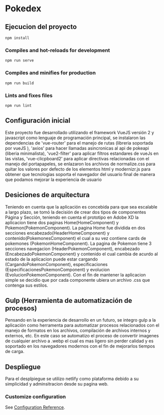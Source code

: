 # Pokedex
## Ejecucion del proyecto
```
npm install
```

### Compiles and hot-reloads for development
```
npm run serve
```

### Compiles and minifies for production
```
npm run build
```

### Lints and fixes files
```
npm run lint
```

## Configuración inicial
Este proyecto fue desarrollado utilizando el framework VueJS versión 2 y javascript como lenguaje de programación principal, se instalaron las dependencias 
de 'vue-router' para el manejo de rutas (libreria soportada por vueJS ), 'axios' para hacer llamadas asincronicas al api de pokeapi (liberia minimalista), 'vue2-filter' para aplicar filtros estandares de vueJs en las vistas, 'vue-clicpboard2' para aplicar  directivas relacionadas con el manejo del portapapeles, se enlazaron los archivos de normalize.css para quitar los valores por defecto de los elementos html y modernizr.js para obtener que tecnologias soporta el navegador del usuario final de manera que podamos mejorar la experiencia de usuario   

## Desiciones de arquitectura
Teniendo en cuenta que la aplicación es concebida para que sea escalable a largo plazo, se tomó la decisión de crear dos tipos de componentes Página y Sección, teniendo en cuenta el prototipo en Adobe XD la aplicacion tiene dos paginas Home(HomeComponent) y Pokemon(PokemonComponent). La pagina Home fue dividida en dos secciones encabezado(HeaderHomeComponent) y contenido(PokemonesComponent) el cual a su vez contiene cards de pokemones (PokemonHomeComponent). La pagina de Pokemon tiene 3 secciones navegacion (HeaderPokemonComponent), encabezado (EncabezadoPokemonComponent) y contenido el cual cambia de acurdo al estado de la aplicacion puede estar cargando  (CargandoPokemonComponent), especificaciones (EspecificacionesPokemonComponent) y evolucion (EvolucionPokemonComponent). 
Con el fin de mantener la aplicacion simple se decidio que por cada componente ubiera un archivo .css que contenga sus estilos. 

## Gulp (Herramienta de automatización de procesos)
Pensando en la experiencia de desarrollo en un futuro, se integro gulp a la aplicación como herramenta para automatizar procesos relacionados con el manejo de formatos en los archivos, compilación de archivos internos y externos, etc. En este caso se automatizo el proceso de convertir imagenes de cualquier archivo a .webp el cual es mas ligero sin perder calidad y es soportado en los navegadores modernos con el fin de mejorarlos tiempos de carga.  

## Despliegue
Para el desplpiegue se utilizo netlify como plataforma debido a su simplicidad y adminsitracion desde su pagina web.



### Customize configuration
See [Configuration Reference](https://cli.vuejs.org/config/).

